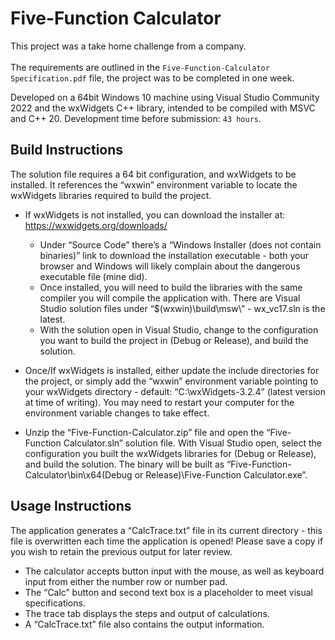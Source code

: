 # Five-Function Calculator

This project was a take home challenge from a company.
<br><br>
The requirements are outlined in the `Five-Function-Calculator Specification.pdf` file, the project was to be completed in one week.

Developed on a 64bit Windows 10 machine using Visual Studio Community 2022 and the wxWidgets C++ library, intended to be compiled with MSVC and C++ 20.  Development time before submission: `43 hours`.

## Build Instructions

The solution file requires a 64 bit configuration, and wxWidgets to be installed.  It references the “wxwin” environment variable to locate the wxWidgets libraries required to build the project.

*	If wxWidgets is not installed, you can download the installer at: https://wxwidgets.org/downloads/
    *	Under “Source Code” there’s a “Windows Installer (does not contain binaries)” link to download the installation executable - both your browser and Windows will likely complain about the dangerous executable file (mine did).
    *	Once installed, you will need to build the libraries with the same compiler you will compile the application with.  There are Visual Studio solution files under “$(wxwin)\build\msw\” - wx_vc17.sln is the latest.  
    *	With the solution open in Visual Studio, change to the configuration you want to build the project in (Debug or Release), and build the solution.

*	Once/If wxWidgets is installed, either update the include directories for the project, or simply add the “wxwin” environment variable pointing to your wxWidgets directory - default: “C:\wxWidgets-3.2.4” (latest version at time of writing).  You may need to restart your computer for the environment variable changes to take effect.

*	Unzip the “Five-Function-Calculator.zip” file and open the “Five-Function Calculator.sln” solution file.  With Visual Studio open, select the configuration you built the wxWidgets libraries for (Debug or Release), and build the solution.  The binary will be built as  “Five-Function-Calculator\bin\x64\(Debug or Release)\Five-Function Calculator.exe”.

## Usage Instructions

The application generates a “CalcTrace.txt” file in its current directory - this file is overwritten each time the application is opened!  Please save a copy if you wish to retain the previous output for later review.

*	The calculator accepts button input with the mouse, as well as keyboard input from either the number row or number pad.
*	The “Calc” button and second text box is a placeholder to meet visual specifications.
*	The trace tab displays the steps and output of calculations.
*	A “CalcTrace.txt” file also contains the output information.

